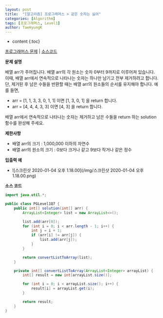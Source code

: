 ```yaml
---
layout: post
title:  "[알고리즘] 프로그래머스 > 같은 숫자는 싫어"
categories: [Algorithm]
tags: [프로그래머스, Level1]
author: TaeHyungK
---
```


* content
{:toc}

[프로그래머스 문제](https://programmers.co.kr/learn/courses/30/lessons/12906) | [소스코드](https://github.com/TaeHyungK/algorithm/blob/master/src/programmers/level1/PGLevel1Q7.java)

**문제 설명**

  배열 arr가 주어집니다. 배열 arr의 각 원소는 숫자 0부터 9까지로 이루어져 있습니다. 
  이때, 배열 arr에서 연속적으로 나타나는 숫자는 하나만 남기고 전부 제거하려고 합니다. 
  단, 제거된 후 남은 수들을 반환할 때는 배열 arr의 원소들의 순서를 유지해야 합니다. 
  예를 들면,
  
  - arr = [1, 1, 3, 3, 0, 1, 1] 이면 [1, 3, 0, 1] 을 return 합니다.
  - arr = [4, 4, 4, 3, 3] 이면 [4, 3] 을 return 합니다.
  
  배열 arr에서 연속적으로 나타나는 숫자는 제거하고 남은 수들을 return 하는 solution 함수를 완성해 주세요.

**제한사항**

 - 배열 arr의 크기 : 1,000,000 이하의 자연수
 - 배열 arr의 원소의 크기 : 0보다 크거나 같고 9보다 작거나 같은 정수

**입출력 예**
- ![스크린샷 2020-01-04 오후 1.18.00](/img/스크린샷 2020-01-04 오후 1.18.00.png)

**소스 코드**

```java
import java.util.*;

public class PGLevel1Q7 {
    public int[] solution(int[] arr) {
        ArrayList<Integer> list = new ArrayList<>();

        list.add(arr[0]);
        for (int i = 0; i < arr.length - 1; i++) {
            int j = i + 1;
            if (arr[i] != arr[j]) {
                list.add(arr[j]);
            }
        }

        return convertListToArray(list);
    }

    private int[] convertListToArray(ArrayList<Integer> arrayList) {
        int[] result = new int[arrayList.size()];

        for (int i = 0; i < arrayList.size(); i++) {
            result[i] = arrayList.get(i);
        }

        return result;
    }
}
```